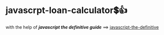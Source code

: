 # javascrpt-loan-calculator:heavy_dollar_sign::+1:                                                                                                                                                                                                                                                                                      
with the help of **_javascript the definitive guide_** ==>
<a href="https://www.oreilly.com/library/view/javascript-the-definitive/0596101996/">javascript-the-definitive</a>
 
